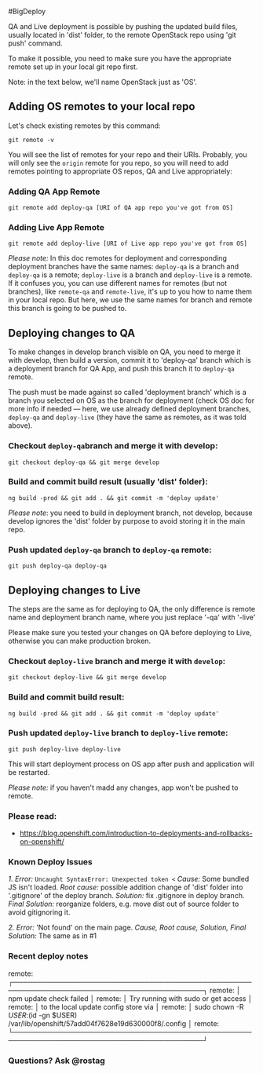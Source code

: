 #BigDeploy

QA and Live deployment is possible by pushing the updated build files, usually located in 'dist' folder, to the remote OpenStack repo using 'git push' command.

To make it possible, you need to make sure you have the appropriate remote set up in your local git repo first.

Note: in the text below, we'll name OpenStack just as 'OS'.

## Adding OS remotes to your local repo

Let's check existing remotes by this command:

`git remote -v`

You will see the list of remotes for your repo and their URIs. Probably, you will only see the `origin` remote for you repo, so you will need to add remotes pointing to appropriate OS repos, QA and Live appropriately:

### Adding QA App Remote

`git remote add deploy-qa [URI of QA app repo you've got from OS]`

### Adding Live App Remote

`git remote add deploy-live [URI of Live app repo you've got from OS]`

*Please note:* In this doc remotes for deployment and corresponding deployment branches have the same names: `deploy-qa` is a branch and  `deploy-qa` is a remote; `deploy-live` is a branch and `deploy-live` is a remote. If it confuses you, you can use different names for remotes (but not branches), like `remote-qa` and `remote-live`, it's up to you how to name them in your local repo. But here, we use the same names for branch and remote this branch is going to be pushed to.

## Deploying changes to QA

To make changes in develop branch visible on QA, you need to merge it with develop, then build a version, commit it to 'deploy-qa' branch which is a deployment branch for QA App, and push this branch it to `deploy-qa` remote.

The push must be made against so called 'deployment branch' which is a branch you selected on OS as the branch for deployment (check OS doc for more info if needed — here, we use already defined deployment branches, `deploy-qa` and `deploy-live` (they have the same as remotes, as it was told above).

### Checkout `deploy-qa`branch and merge it with develop:

`git checkout deploy-qa && git merge develop`

### Build and commit build result (usually 'dist' folder):

`ng build -prod && git add . && git commit -m 'deploy update'`

*Please note*: you need to build in deployment branch, not develop, because develop ignores the 'dist' folder by purpose to avoid storing it in the main repo.

### Push updated `deploy-qa` branch to `deploy-qa` remote:

`git push deploy-qa deploy-qa`

## Deploying changes to Live

The steps are the same as for deploying to QA, the only difference is remote name and deployment branch name, where you just replace '-qa' with '-live'

Please make sure you tested your changes on QA before deploying to Live, otherwise you can make production broken.

### Checkout `deploy-live` branch and merge it with `develop`:

`git checkout deploy-live && git merge develop`

### Build and commit build result:

`ng build -prod && git add . && git commit -m 'deploy update'`

### Push updated `deploy-live` branch to `deploy-live` remote:

`git push deploy-live deploy-live`

This will start deployment process on OS app after push and application will be restarted.

*Please note:* if you haven't madd any changes, app won't be pushed to remote.

### Please read:

* https://blog.openshift.com/introduction-to-deployments-and-rollbacks-on-openshift/

### Known Deploy Issues

*1. Error:* `Uncaught SyntaxError: Unexpected token <`
*Cause:* Some bundled JS isn't loaded.
*Root cause:* possible addition change of 'dist' folder into '.gitignore' of the deploy branch.
*Solution:* fix .gitignore in deploy branch.
*Final Solution:* reorganize folders, e.g. move dist out of source folder to avoid gitignoring it.

*2. Error:* 'Not found' on the main page.
*Cause, Root cause, Solution, Final Solution:* The same as in #1

### Recent deploy notes

remote: ┌─────────────────────────────────────────────────────────────────────────────────────────┐
remote: │                                 npm update check failed                                 │
remote: │                           Try running with sudo or get access                           │
remote: │                          to the local update config store via                           │
remote: │ sudo chown -R $USER:$(id -gn $USER) /var/lib/openshift/57add04f7628e19d630000f8/.config │
remote: └─────────────────────────────────────────────────────────────────────────────────────────┘



### Questions? Ask @rostag

